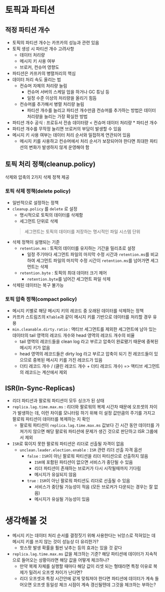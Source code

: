 # 토픽과 파티션
## 적정 파티션 개수
- 토픽의 파티션 개수는 카프카의 성능과 관련 있음
- 토픽 생성 시 파티션 개수 고려사항
  - 데이터 처리량
  - 메시지 키 사용 여부
  - 브로커, 컨슈머 영향도
- 파티션은 카프카의 병렬처리의 핵심
- 데이터 처리 속도 올리는 법
  - 컨슈머 자체의 처리량 늘림
    - 컨슈머 서버의 스케일 업을 하거나 GC 튜닝 등
    - 일정 수준 이상의 처리량을 올리기 힘듬
  - 컨슈머를 추가해서 병렬 처리량 늘림
    - 파티션 개수를 늘리고 파티션 개수만큼 컨슈머를 추가하는 방법은 데이터 처리량을 늘리는 가장 확실한 방법
- 파티션 개수 공식 : 프로듀서 전송 데이터량 < 컨슈머 데이터 처리량 * 파티션 개수
- 파티션 개수를 무작정 늘리면 브로커의 부담이 발생할 수 있음
- 메시지 키 사용 여부는 데이터 처리 순서와 밀접하게 연관되어 있음
  - 메시지 키를 사용하고 컨슈머에서 처리 순서가 보장되어야 한다면 최대한 파티션의 변화가 발생하지 않게 운영해야 함

## 토픽 처리 정책(cleanup.policy)
삭제와 압축의 2가지 삭제 정책 제공

### 토픽 삭제 정책(delete policy)
- 일반적으로 설정하는 정책
- `cleanup.policy` 를 `delete` 로 설정
  - 명시적으로 토픽의 데이터를 삭제함
  - 세그먼트 단위로 삭제
  > 세그먼트는 토픽의 데이터를 저장하는 명시적인 파일 시스템 단위
- 삭제 정책이 실행되는 기준
  - `retention.ms` : 토픽의 데이터를 유지하는 기간을 밀리초로 설정
    - 일정 주기마다 세그먼트 파일의 마지막 수정 시간과 `retention.ms`를 비교하여 세그먼트 파일의 마지막 수정 시간이 `retention.ms`를 넘어가면 세그먼트는 삭제
  - `retention.byte` : 토픽의 최대 데이터 크기 제어
    - `retention.byte`를 넘어간 세그먼트 파일 삭제
- 삭제된 데이터는 복구 불가능

### 토픽 압축 정책(compact policy)
- 메시지 키별로 해당 메시지 키의 레코드 중 오래된 데이터를 삭제하는 정책
- 카프카 스트림즈의 `KTable`과 같이 메시지 키를 기반으로 데이터를 처리할 경우 유용
- `min.cleanable.dirty.ratio` : 액티브 세그먼트를 제외한 세그먼트에 남아 있는 데이터의 tail 영역의 레코드 개수와 head 영역의 레코드 개수의 비율
  - tail 영역의 레코드들을 clean log 라고 부르고 압축이 완료됐기 때문에 중복된 메시지 키가 없음
  - head 영역의 레코드들은 dirty log 라고 부르고 압축이 되기 전 레코드들이 있으므로 중복된 메시지 키를 가진 레코드가 있음
  - 더티 레코드 개수 / (클린 레코드 개수 + 더티 레코드 개수) => 액티브 세그먼트의 레코드는 계산에서 제외

## ISR(In-Sync-Replicas)
- 리더 파티션과 팔로워 파티션이 모두 싱크가 된 상태
- `replica.lag.time.max.ms` : 리더와 팔로워의 복제 시간차 때문에 오프셋의 차이가 발생하는 데, 이런 차이를 모니터링 하기 위해 이 설정 값만큼의 주기를 가지고 팔로워 파티션이 데이터를 복제하는 지 확인
  - 팔로워 파티션이 `replica.lag.time.max.ms` 값보다 긴 시간 동안 데이터를 가져가지 않으면 해당 팔로워 파티션에 문제가 생긴 것으로 판단하고 ISR 그룹에서 제외
- `ISR`로 묶이지 못한 팔로워 파티션은 리더로 선출될 자격이 없음
  - `unclean.leader.election.enable` : `ISR` 관련 리더 선출 자격 옵션
    - `false` : `ISR`이 아닌 팔로워 파티션을 리더 파티션으로 선출하지 않음
      - `ISR`에 포함된 파티션이 없으면 서비스가 중단될 수 있음
      - 리더 파티션이 존재하는 브로커가 다시 시작될때까지 기다림
      - 메시지가 유실되지 않음
    - `true` : `ISR`이 아닌 팔로워 파티션도 리더로 선출될 수 있음
      - 서비스가 중단될 가능성이 적음 (모든 브로커가 다운되는 경우는 잘 없음)
      - 메시지가 유실될 가능성이 있음
    
  

# 생각해볼 것
- 메시지 키는 데이터 처리 순서를 결정짓기 위해 사용한다는 뉘앙스로 적혀있는 데 메시지 키를 쓰지 않는 것이 성능상 더 유리한가?
  - 핫스팟 발생 확률을 훨씬 낮추는 등의 효과는 있을 것 같다
- `replica.lag.time.max.ms` 값을 체크하는 기준? 해당 파티션에 데이터가 지속적으로 들어오는 상황이라면 해당 값을 어떻게 체크하나?
  - 만약 복제 자체를 실행할 때마다 해당 값이 리셋 되는 형태라면 특정 이유로 복제가 밀려서 오프셋 차이가 난다면?
  - 리더 오프셋과 특정 시간안에 같게 맞춰져야 한다면 파티션에 데이터가 계속 들어오면 오프셋 동일성 체크 시점이 계속 갱신될텐데 그것을 체크하는 부하는?